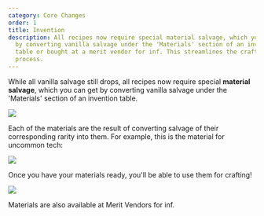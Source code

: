 ```yaml
---
category: Core Changes
order: 1
title: Invention
description: All recipes now require special material salvage, which you can get
  by converting vanilla salvage under the 'Materials' section of an invention
  table or bought at a merit vendor for inf. This streamlines the crafting
  process.
---
```

While all vanilla salvage still drops, all recipes now require special **material salvage**, which you can get by converting vanilla salvage under the 'Materials' section of an invention table.

![](/img/uploads/coxg_o35xhbcb2k.png)

Each of the materials are the result of converting salvage of their corresponding rarity into them. For example, this is the material for uncommon tech:

![](/img/uploads/coxg_j0kdm0fljr.png)

Once you have your materials ready, you'll be able to use them for crafting!

![](/img/uploads/coxg_upbtycqvff.png)

Materials are also available at Merit Vendors for inf.